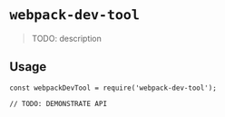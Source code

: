 # `webpack-dev-tool`

> TODO: description

## Usage

```
const webpackDevTool = require('webpack-dev-tool');

// TODO: DEMONSTRATE API
```
